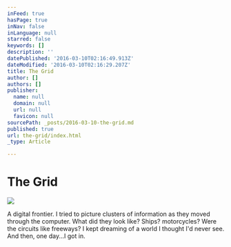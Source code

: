 ```yaml
---
inFeed: true
hasPage: true
inNav: false
inLanguage: null
starred: false
keywords: []
description: ''
datePublished: '2016-03-10T02:16:49.913Z'
dateModified: '2016-03-10T02:16:29.207Z'
title: The Grid
author: []
authors: []
publisher:
  name: null
  domain: null
  url: null
  favicon: null
sourcePath: _posts/2016-03-10-the-grid.md
published: true
url: the-grid/index.html
_type: Article

---
```

# The Grid
![](https://the-grid-user-content.s3-us-west-2.amazonaws.com/47c8e70d-c814-4cdc-b0ac-e7391cbf46ef.gif)

A digital frontier. I tried to picture clusters of information as they moved through the computer. What did they look like? Ships? motorcycles? Were the circuits like freeways? I kept dreaming of a world I thought I'd never see. And then, one day...I got in.